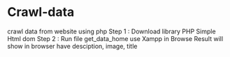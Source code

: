 # Crawl-data
crawl data from website using php 
Step 1 : Download library PHP Simple Html dom
Step 2 : Run file get_data_home use Xampp in Browse
Result will show in browser have desciption, image, title
